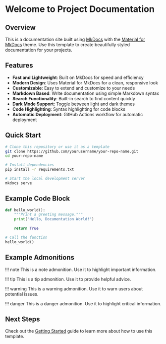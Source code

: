 # Welcome to Project Documentation

## Overview

This is a documentation site built using [MkDocs](https://www.mkdocs.org/) with the [Material for MkDocs](https://squidfunk.github.io/mkdocs-material/) theme. Use this template to create beautifully styled documentation for your projects.

## Features

- **Fast and Lightweight**: Built on MkDocs for speed and efficiency
- **Modern Design**: Uses Material for MkDocs for a clean, responsive look
- **Customizable**: Easy to extend and customize to your needs
- **Markdown Based**: Write documentation using simple Markdown syntax
- **Search Functionality**: Built-in search to find content quickly
- **Dark Mode Support**: Toggle between light and dark themes
- **Code Highlighting**: Syntax highlighting for code blocks
- **Automatic Deployment**: GitHub Actions workflow for automatic deployment

## Quick Start

```bash
# Clone this repository or use it as a template
git clone https://github.com/yourusername/your-repo-name.git
cd your-repo-name

# Install dependencies
pip install -r requirements.txt

# Start the local development server
mkdocs serve
```

## Example Code Block

```python
def hello_world():
    """Print a greeting message."""
    print("Hello, Documentation World!")
    
    return True

# Call the function
hello_world()
```

## Example Admonitions

!!! note
    This is a note admonition. Use it to highlight important information.

!!! tip
    This is a tip admonition. Use it to provide helpful advice.

!!! warning
    This is a warning admonition. Use it to warn users about potential issues.

!!! danger
    This is a danger admonition. Use it to highlight critical information.

## Next Steps

Check out the [Getting Started](getting-started.md) guide to learn more about how to use this template.